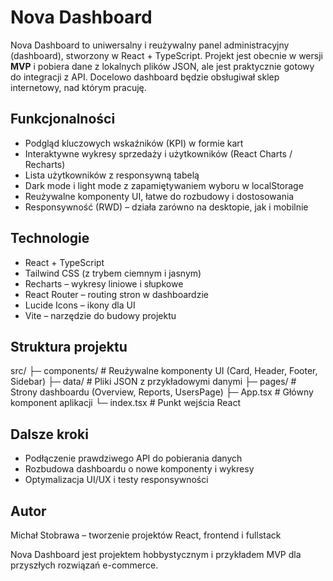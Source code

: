 # Nova Dashboard

Nova Dashboard to uniwersalny i reużywalny panel administracyjny (dashboard), stworzony w React + TypeScript. Projekt jest obecnie w wersji **MVP** i pobiera dane z lokalnych plików JSON, ale jest praktycznie gotowy do integracji z API. Docelowo dashboard będzie obsługiwał sklep internetowy, nad którym pracuję.  

## Funkcjonalności

- Podgląd kluczowych wskaźników (KPI) w formie kart  
- Interaktywne wykresy sprzedaży i użytkowników (React Charts / Recharts)  
- Lista użytkowników z responsywną tabelą  
- Dark mode i light mode z zapamiętywaniem wyboru w localStorage  
- Reużywalne komponenty UI, łatwe do rozbudowy i dostosowania  
- Responsywność (RWD) – działa zarówno na desktopie, jak i mobilnie  

## Technologie

- React + TypeScript  
- Tailwind CSS (z trybem ciemnym i jasnym)  
- Recharts – wykresy liniowe i słupkowe  
- React Router – routing stron w dashboardzie  
- Lucide Icons – ikony dla UI  
- Vite – narzędzie do budowy projektu  

## Struktura projektu
src/
├─ components/ # Reużywalne komponenty UI (Card, Header, Footer, Sidebar)
├─ data/ # Pliki JSON z przykładowymi danymi
├─ pages/ # Strony dashboardu (Overview, Reports, UsersPage)
├─ App.tsx # Główny komponent aplikacji
└─ index.tsx # Punkt wejścia React

## Dalsze kroki

- Podłączenie prawdziwego API do pobierania danych
- Rozbudowa dashboardu o nowe komponenty i wykresy
- Optymalizacja UI/UX i testy responsywności

## Autor

Michał Stobrawa – tworzenie projektów React, frontend i fullstack

Nova Dashboard jest projektem hobbystycznym i przykładem MVP dla przyszłych rozwiązań e-commerce.

